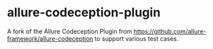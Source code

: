 # allure-codeception-plugin
A fork of the Allure Codeception Plugin from https://github.com/allure-framework/allure-codeception to support various test cases.
